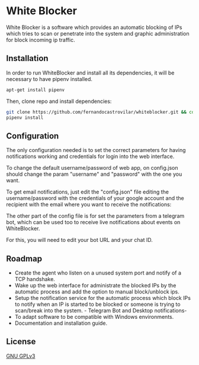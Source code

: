 # White Blocker

White Blocker is a software which provides an automatic blocking of IPs which tries to scan or penetrate into the system and graphic administration for block incoming ip traffic.

## Installation
In order to run WhiteBlocker and install all its dependencies, it will be necessary to have pipenv installed.
```bash
apt-get install pipenv
```
Then, clone repo and install dependencies:
```bash
git clone https://github.com/fernandocastrovilar/whiteblocker.git && cd whiteblocker/
pipenv install
```

## Configuration
The only configuration needed is to set the correct parameters for having notifications working and credentials for login into the web interface.

To change the default username/password of web app, on config.json should change the param "username" and "password" with the one you want.

To get email notifications, just edit the "config.json" file editing the username/password with the credentials of your google account and the recipient with the email where you want to receive the notifications:

The other part of the config file is for set the parameters from a telegram bot, which can be used too to receive live notifications about events on WhiteBlocker.

For this, you will need to edit your bot URL and your chat ID.

## Roadmap
- Create the agent who listen on a unused system port and notify of a TCP handshake.
- Wake up the web interface for administrate the blocked IPs by the automatic process and add the option to manual block/unblock ips.
- Setup the notification service for the automatic process which block IPs to notify when an IP is started to be blocked or someone is trying to scan/break into the system. - Telegram Bot and Desktop notifications-
- To adapt software to be compatible with Windows environments.
- Documentation and installation guide.

## License
[GNU GPLv3](https://choosealicense.com/licenses/gpl-3.0)
